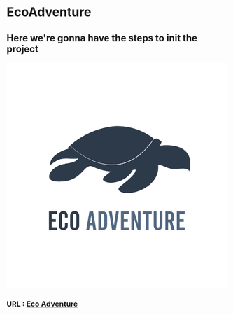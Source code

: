# EcoAdventure

## Here we're gonna have the steps to init the project

![EcoAdventure Logo](public/logo/gitRD.png)

### URL : [Eco Adventure](https://eco-adventure-dapou3h77-kentruris-projects.vercel.app/)